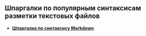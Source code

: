 ## Шпаргалки по популярным синтаксисам разметки текстовых файлов

- **[Шпаргалка по синтаксису Markdown](Markdown-Syntax-RU.md)**
